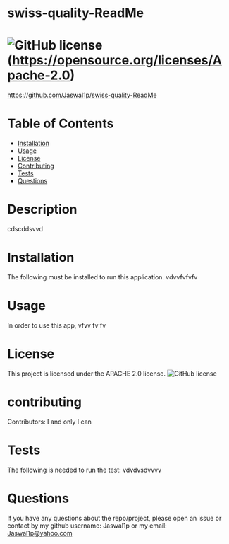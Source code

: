 # swiss-quality-ReadMe

  # ![GitHub license](https://img.shields.io/badge/License-Apache%202.0-blue.svg)(https://opensource.org/licenses/Apache-2.0)

  https://github.com/Jaswal1p/swiss-quality-ReadMe

  # Table of Contents
  * [Installation](#installation)
  * [Usage](#usage)
  * [License](#license)
  * [Contributing](#contributing)
  * [Tests](#tests)
  * [Questions](#questions)
  
  # Description
  cdscddsvvd
  

  # Installation
  The following must be installed to run this application.
  vdvvfvfvfv
  # Usage
  In order to use this app, vfvv fv fv 
  # License
  This project is licensed under the APACHE 2.0 license.
  ![GitHub license](https://img.shields.io/badge/License-Apache%202.0-blue.svg)
  # contributing
  Contributors: I and only I can
  # Tests
  The following is needed to run the test: vdvdvsdvvvv
  # Questions
  If you have any questions about the repo/project, please open an issue or contact by my github username: Jaswal1p or my email: Jaswal1p@yahoo.com
  
 